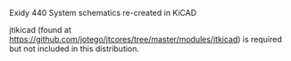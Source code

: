Exidy 440 System schematics re-created in KiCAD

jtikicad (found at https://github.com/jotego/jtcores/tree/master/modules/jtkicad) is required but not included in this distribution.
